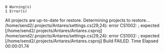 


    0 Warning(s)
    1 Error(s)
  All projects are up-to-date for restore.
  Determining projects to restore...
/home/send2/.projects/Antares/settings.cs(29,24): error CS1002: ; expected [/home/send2/.projects/Antares/Antares.csproj]
/home/send2/.projects/Antares/settings.cs(29,24): error CS1002: ; expected [/home/send2/.projects/Antares/Antares.csproj]
Build FAILED.
Time Elapsed 00:00:01.74
